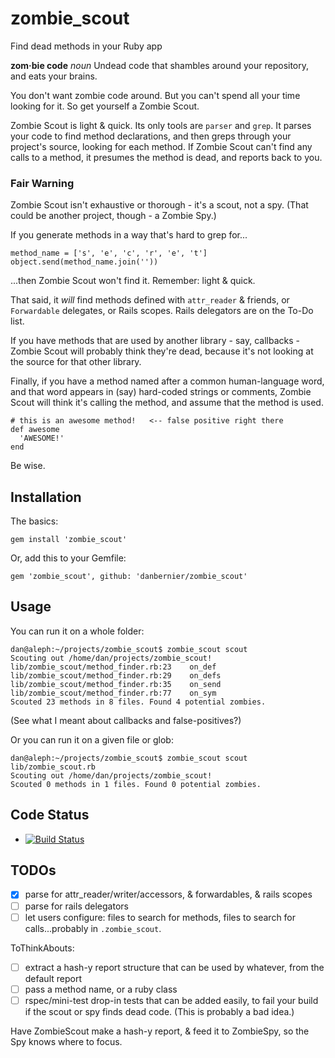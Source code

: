 zombie_scout
=============

Find dead methods in your Ruby app

**zom·bie code** *noun* Undead code that shambles around your repository, and
eats your brains.

You don't want zombie code around. But you can't spend all your time looking
for it. So get yourself a Zombie Scout.

Zombie Scout is light & quick. Its only tools are `parser` and `grep`.  It
parses your code to find method declarations, and then greps through your
project's source, looking for each method.  If Zombie Scout can't find any
calls to a method, it presumes the method is dead, and reports back to you.

### Fair Warning

Zombie Scout isn't exhaustive or thorough - it's a scout, not a spy. (That
could be another project, though - a Zombie Spy.)

If you generate methods in a way that's hard to grep for...

    method_name = ['s', 'e', 'c', 'r', 'e', 't']
    object.send(method_name.join(''))

...then Zombie Scout won't find it. Remember: light & quick.

That said, it *will* find methods defined with `attr_reader` & friends, or
`Forwardable` delegates, or Rails scopes.  Rails delegators are on the To-Do
list.

If you have methods that are used by another library - say, callbacks - Zombie
Scout will probably think they're dead, because it's not looking at the source
for that other library.

Finally, if you have a method named after a common human-language word, and
that word appears in (say) hard-coded strings or comments, Zombie Scout will
think it's calling the method, and assume that the method is used.

    # this is an awesome method!   <-- false positive right there
    def awesome
      'AWESOME!'
    end

Be wise.

## Installation

The basics:

    gem install 'zombie_scout'

Or, add this to your Gemfile:

    gem 'zombie_scout', github: 'danbernier/zombie_scout'

## Usage

You can run it on a whole folder:

    dan@aleph:~/projects/zombie_scout$ zombie_scout scout
    Scouting out /home/dan/projects/zombie_scout!
    lib/zombie_scout/method_finder.rb:23    on_def
    lib/zombie_scout/method_finder.rb:29    on_defs
    lib/zombie_scout/method_finder.rb:35    on_send
    lib/zombie_scout/method_finder.rb:77    on_sym
    Scouted 23 methods in 8 files. Found 4 potential zombies.

(See what I meant about callbacks and false-positives?)

Or you can run it on a given file or glob:

    dan@aleph:~/projects/zombie_scout$ zombie_scout scout lib/zombie_scout.rb
    Scouting out /home/dan/projects/zombie_scout!
    Scouted 0 methods in 1 files. Found 0 potential zombies.

## Code Status

* [![Build Status](https://travis-ci.org/danbernier/zombie_scout.png?branch=master)](https://travis-ci.org/danbernier/zombie_scout)

## TODOs

* [x] parse for attr_reader/writer/accessors, & forwardables, & rails scopes
* [ ] parse for rails delegators
* [ ] let users configure: files to search for methods, files to search for calls...probably in `.zombie_scout`.

ToThinkAbouts:
* [ ] extract a hash-y report structure that can be used by whatever, from the default report
* [ ] pass a method name, or a ruby class
* [ ] rspec/mini-test drop-in tests that can be added easily, to fail your
  build if the scout or spy finds dead code. (This is probably a bad idea.)

Have ZombieScout make a hash-y report, & feed it to ZombieSpy, so the Spy knows where to focus.


